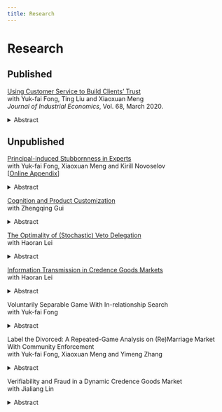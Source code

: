 ```yaml
---
title: Research
---
```


# Research

## Published

[Using Customer Service to Build Clients’ Trust][jie]<br> 
with Yuk-fai Fong, Ting Liu and Xiaoxuan Meng<br> 
*Journal of Industrial Economics*, Vol. 68, March 2020.<br>
<details>
  <summary>Abstract</summary>
  <p>It is well known in the credence-good literature that in an expert-client relationship, under the Liability assumptions, clients have to reject the expert’s serious-treatment recommendations with a positive probability to ensure that the expert honestly recommends treatments. Inefficiency arises because some socially efficient treatments are not provided. We show that the expert can enhance clients’ trust, or acceptance rate of the serious treatment, by providing intrinsically socially inefficient customer service upon recommending the serious treatment. Enhanced clients’ trust leads to higher efficiency and higher profit for the expert. However, trust cannot be enhanced by providing customer service with different timing.</p>
</details>



[jie]: https://onlinelibrary.wiley.com/doi/full/10.1111/joie.12219




## Unpublished

[Principal-induced Stubbornness in Experts][stubborn]<br>
with Yuk-fai Fong, Xiaoxuan Meng and Kirill Novoselov<br>
[[Online Appendix][online]]<br>
<details>
  <summary>Abstract</summary>
  <p>A principal hires an expert to collect information and then
make a decision,
utilizing both the expert’s private information and informative public opinion.
The optimal contract induces the expert to sometimes defy public opinion even when public opinion is more informative than his private information. 
Our finding is robust to allowing for
switching the arrival times of different signals,
expert reporting his private information,
expert's reputational concern and
repeated interactions.</p>
</details>


[stubborn]: /pdf/stubborn-static-202208.pdf
[online]:/pdf/stubborn-online-appendix.pdf



[Cognition and Product Customization](http://ssrn.com/abstract=4171048)<br>
with Zhengqing Gui
<details>
  <summary>Abstract</summary>
  <p>We call a product <em>customizable</em> if some of its attributes can be adjusted by buyers after purchase.
In this paper, we study a market in which the seller(s) exerts cognitive efforts to find the optimal product design, and retains the option to make the product customizable for buyers to adjust ex-post.
We fully characterize pure-strategy equilibria for different market structures and show that mild competition fosters seller cognition, increases buyer surplus, and improves social welfare, while excessive competition can be harmful to buyers.
Among other extensions, we also find that government subsidies should target sellers with more effective cognitive technologies.</p>
</details>


[The Optimality of (Stochastic) Veto Delegation][paper-veto]<br>
with Haoran Lei
<details>
  <summary>Abstract</summary>
  <p>We analyze the optimal delegation problem between a principal and an agent, assuming that the latter has state-independent preferences. Among all incentive-compatible direct mechanisms, the veto mechanisms -- in which the principal commits to mixing between the status quo option and another state-dependent option -- yield the highest expected payoffs for the principal. In the optimal veto mechanism, the principal uses veto (i.e., choosing the status quo option) only when the state is above some threshold, and both the veto probability and the state-dependent option increase as the state gets more extreme. Our model captures the aspect of many real-world scenarios that the agent only cares about the principal's final decision, and the result provides grounds for the veto delegation pervasive in various organizations.</p>
</details>

[paper-veto]: https://doi.org/10.48550/arXiv.2208.14829

[Information Transmission in Credence Goods Markets][paper-cg]
<br>
with Haoran Lei
<details>
  <summary>Abstract</summary>
  <p>We study a general credence goods model with N problem types and N treatments. Communication between the expert seller and the client is modeled as cheap talk. We find that the expert's equilibrium payoffs admit a geometric characterization, described by the quasiconcave envelope of his belief-based profits function under discriminatory pricing. We establish the existence of client-worst equilibria, apply the geometric characterization to previous research on credence goods, and provide a necessary and sufficient condition for when communication benefits the expert. For the binary case, we solve for all equilibria and analyze their welfare properties. </p>
</details>

[paper-cg]: https://doi.org/10.48550/arXiv.2303.13295


Voluntarily Separable Game With In-relationship Search<br> 
with Yuk-fai Fong <details><summary>Abstract</summary>
  <p>We consider a large society where players can search for a
match at a cost.
The matched pairs play the repeated prisoners’ dilemma game subject to voluntary separation. 
Moreover, players can search for an alternative partner 
while in a relationship.
We find that when the search cost is moderate,
the option to perform in-relationship search, 
while not being exercised on the equilibrium path, 
promotes cooperation and makes the relationship long-lasting.
</p>
</details>



Label the Divorced: A Repeated-Game Analysis on (Re)Marriage Market With Community Enforcement<br>
with Yuk-fai Fong, Xiaoxuan Meng and Yimeng Zhang
<details>
  <summary>Abstract</summary>
  <p>We study the marriage and remarriage market in a repeated-game framework with potentially alternating partners. We show that compared with a label-less society, introducing marital labels by a credible institution can i) identify the innocent bachelor(ette)s, and ii) effectively replace inefficient trust-building phase by efficient transfer punishment, therefore achieving welfare improvement. With the presence of marital labels, the socially optimal matching protocol is to arrange as many bachelor-divorced marriages as possible. We also characterize equilibrium behavior for a decentralized society where marital status is either observable or unobservable at dating stage and derive the conditions under which different institution outperforms others.</p>
</details>





Verifiability and Fraud in a Dynamic Credence Goods Market<br>
with Jialiang Lin  
<details>
  <summary>Abstract</summary>
  <p>Complementary to the existing literature that extensively studied credence goods markets in static settings, we develop a dynamic model in which a durable good breaks down stochastically after treatments, and the customer meets the expert recurrently. We assume that the minor treatment alleviates the symptom of the major problem but fails to cure it, increasing the future failure rate. In contrast to the literature, we show that the truth-telling equilibrium never exists under the verifiability assumption, because the standard equal-margin condition fails.</p>
 <p>
In our dynamic setting, the expert has a stronger incentive to undertreat since undertreatment induces more future business. But on the other hand, the customer becomes less willing to pay for the minor treatment for fear of increased future payments. Therefore, depending on the relative magnitude of these two opposing forces, either Undertreatment or Overtreatment can emerge in equilibrium. Surprisingly, the expert’s incentive to undertreat weakens as the increment of failure rates rises.</p>
</details>